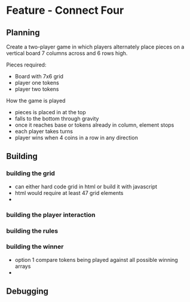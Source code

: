 # Feature - Connect Four

## Planning
Create a two-player game in which players alternately place pieces on a vertical board 7 columns across and 6 rows high.

Pieces required:
- Board with 7x6 grid
- player one tokens
- player two tokens

How the game is played
- pieces is placed in at the top
- falls to the bottom through gravity
- once it reaches base or tokens already in column, element stops
- each player takes turns
- player wins when 4 coins in a row in any direction

## Building 
### building the grid
- can either hard code grid in html or build it with javascript
- html would require at least 47 grid elements
- 

### building the player interaction

### building the rules

### building the winner
- option 1 compare tokens being played against all possible winning arrays 
- 

## Debugging



